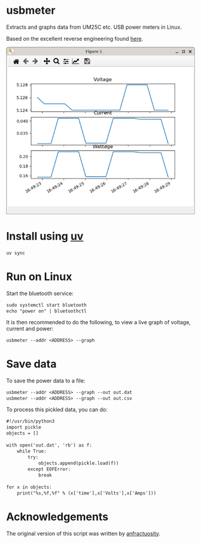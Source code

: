 # usbmeter

Extracts and graphs data from UM25C etc. USB power meters in Linux.

Based on the excellent reverse engineering found [here](https://sigrok.org/wiki/RDTech_UM_series).

![graph](/images/graph.png)

# Install using [uv](https://docs.astral.sh/uv/)

```
uv sync
```

# Run on Linux

Start the bluetooth service:

```
sudo systemctl start bluetooth
echo "power on" | bluetoothctl
```

It is then recommended to do the following, to view a live
graph of voltage, current and power:

```
usbmeter --addr <ADDRESS> --graph
```

# Save data

To save the power data to a file:

```
usbmeter --addr <ADDRESS> --graph --out out.dat
usbmeter --addr <ADDRESS> --graph --out out.csv
```

To process this pickled data, you can do:

```
#!/usr/bin/python3
import pickle
objects = []

with open('out.dat', 'rb') as f:
    while True:
        try:
            objects.append(pickle.load(f))
        except EOFError:
            break

for x in objects:
    print("%s,%f,%f" % (x['time'],x['Volts'],x['Amps']))
```

# Acknowledgements

The original version of this script was written by [anfractuosity](https://github.com/anfractuosity/usbmeter).
